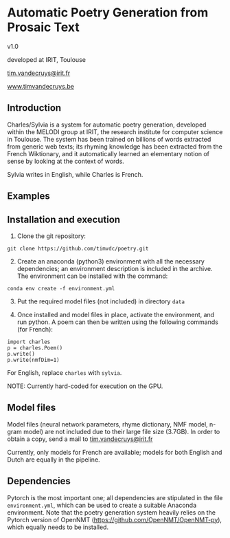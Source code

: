 # Automatic Poetry Generation from Prosaic Text

v1.0

developed at IRIT, Toulouse

tim.vandecruys@irit.fr

www.timvandecruys.be


## Introduction

Charles/Sylvia is a system for automatic poetry generation, developed
within the MELODI group at IRIT, the research institute for computer
science in Toulouse. The system has been trained on billions of words
extracted from generic web texts; its rhyming knowledge has been
extracted from the French Wiktionary, and it automatically learned an
elementary notion of sense by looking at the context of words.

Sylvia writes in English, while Charles is French.

## Examples

## Installation and execution

1) Clone the git repository:


`git clone https://github.com/timvdc/poetry.git`

2) Create an anaconda (python3) environment with all the necessary
dependencies; an environment description is included in the
archive. The environment can be installed with the command:

`conda env create -f environment.yml`

3) Put the required model files (not included) in directory `data`

4) Once installed and model files in place, activate the environment,
and run python. A poem can then be written using the following
commands (for French):

~~~
import charles
p = charles.Poem()
p.write()
p.write(nmfDim=1)
~~~~

For English, replace `charles` with `sylvia`.

NOTE: Currently hard-coded for execution on the GPU.

## Model files

Model files (neural network parameters, rhyme dictionary, NMF model,
n-gram model) are not included due to their large file size
(3.7GB). In order to obtain a copy, send a mail to
tim.vandecruys@irit.fr

Currently, only models for French are available; models for both
English and Dutch are equally in the pipeline.

## Dependencies

Pytorch is the most important one; all dependencies are stipulated in
the file `environment.yml`, which can be used to create a suitable
Anaconda environment. Note that the poetry generation system heavily
relies on the Pytorch version of OpenNMT
(https://github.com/OpenNMT/OpenNMT-py), which equally needs to be
installed.
